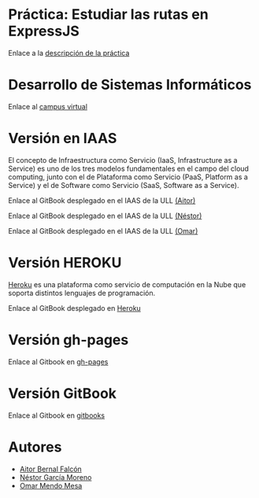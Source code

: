 # Práctica: Estudiar las rutas en ExpressJS
Enlace a la [descripción de la práctica](https://casianorodriguezleon.gitbooks.io/ull-esit-1617/practicas/practicalearningrouting.html)

# Desarrollo de Sistemas Informáticos
Enlace al [campus virtual](https://campusvirtual.ull.es/1617/course/view.php?id=1136)

# Versión en IAAS
El concepto de Infraestructura como Servicio (IaaS, Infrastructure as a Service) es uno de los tres modelos fundamentales en el campo del cloud computing, junto con el de Plataforma como Servicio (PaaS, Platform as a Service) y el de Software como Servicio (SaaS, Software as a Service).

Enlace al GitBook desplegado en el IAAS de la ULL [(Aitor)](http://10.6.128.132:8081/)

Enlace al GitBook desplegado en el IAAS de la ULL [(Néstor)](http://10.6.128.125:8081/)

Enlace al GitBook desplegado en el IAAS de la ULL [(Omar)](http://10.6.128.26:8081/)

# Versión HEROKU
[Heroku](https://devcenter.heroku.com/categories/learning) es una plataforma como servicio de computación en la Nube que soporta distintos lenguajes de programación.

Enlace al GitBook desplegado en [Heroku](https://dsipractica3.herokuapp.com/)

# Versión gh-pages

Enlace al Gitbook en [gh-pages](https://nestor-gm.github.io/estudiar-las-rutas-en-expressjs-aitor-nestor-omar-35l2/)

# Versión GitBook

Enlace al Gitbook en [gitbooks](https://nestor-gm.gitbooks.io/estudiar-las-rutas-en-expressjs-aitor-nestor-omar/)

# Autores
* [Aitor Bernal Falcón](https://chinegua.github.io/)
* [Néstor García Moreno](https://nestor-gm.github.io/)
* [Omar Mendo Mesa](https://ozzrocker95.github.io/)
